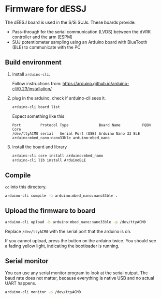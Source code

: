 # Firmware for dESSJ

The dEESJ board is used in the S/Si SUJs.  These boards provide:
* Pass-through for the serial communication (LVDS) between the dVRK controller and the arm (ESPM)
* SUJ potentiometer sampling using an Arduino board with BlueTooth (BLE) to communicate with the PC

## Build environment

1. Install `arduino-cli`.

    Follow instructions from: https://arduino.github.io/arduino-cli/0.23/installation/

1. plug in the arduino, check if arduino-cli sees it.

    ```sh
    arduino-cli board list
    ```

    Expect something like this

    ```
    Port         Protocol Type              Board Name          FQBN                        Core             
    /dev/ttyACM0 serial   Serial Port (USB) Arduino Nano 33 BLE arduino:mbed_nano:nano33ble arduino:mbed_nano
    ```

1. Install the board and library

     ```sh
     arduino-cli core install arduino:mbed_nano
     arduino-cli lib install ArduinoBLE
     ```

## Compile

`cd` into this directory.

```sh
arduino-cli compile -b arduino:mbed_nano:nano33ble .
```

## Upload the firmware to board

```sh
arduino-cli upload -b arduino:mbed_nano:nano33ble -p /dev/ttyACM0
```

Replace `/dev/ttyACM0` with the serial port that the arduino is on.

If you cannot upload, press the button on the arduino twice. You should see a fading yellow light, indicating the bootloader is running.

## Serial monitor

You can use any serial monitor program to look at the serial output. The baud rate does not matter, because everything is native USB and no actual UART happens.

```sh
arduino-cli monitor -p /dev/ttyACM0
```
